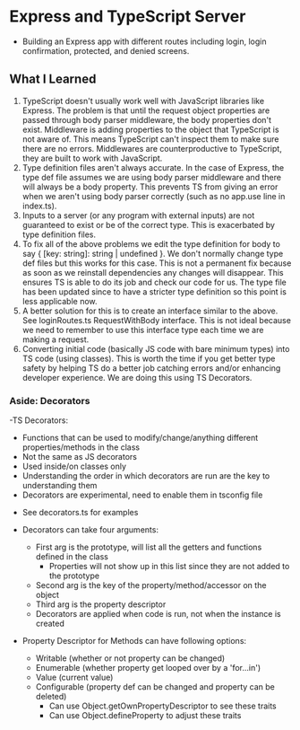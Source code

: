 # Express and TypeScript Server

- Building an Express app with different routes including login, login confirmation, protected, and denied screens.

## What I Learned

1. TypeScript doesn't usually work well with JavaScript libraries like Express. The problem is that until the request object properties are passed through body parser middleware, the body properties don't exist. Middleware is adding properties to the object that TypeScript is not aware of. This means TypeScript can't inspect them to make sure there are no errors. Middlewares are counterproductive to TypeScript, they are built to work with JavaScript.
2. Type definition files aren't always accurate. In the case of Express, the type def file assumes we are using body parser middleware and there will always be a body property. This prevents TS from giving an error when we aren't using body parser correctly (such as no app.use line in index.ts).
3. Inputs to a server (or any program with external inputs) are not guaranteed to exist or be of the correct type. This is exacerbated by type definition files.
4. To fix all of the above problems we edit the type definition for body to say { [key: string]: string | undefined }. We don't normally change type def files but this works for this case. This is not a permanent fix because as soon as we reinstall dependencies any changes will disappear. This ensures TS is able to do its job and check our code for us. The type file has been updated since to have a stricter type definition so this point is less applicable now.
5. A better solution for this is to create an interface similar to the above. See loginRoutes.ts RequestWithBody interface. This is not ideal because we need to remember to use this interface type each time we are making a request.
6. Converting initial code (basically JS code with bare minimum types) into TS code (using classes). This is worth the time if you get better type safety by helping TS do a better job catching errors and/or enhancing developer experience. We are doing this using TS Decorators.

### Aside: Decorators

-TS Decorators:

- Functions that can be used to modify/change/anything different properties/methods in the class
- Not the same as JS decorators
- Used inside/on classes only
- Understanding the order in which decorators are run are the key to understanding them
- Decorators are experimental, need to enable them in tsconfig file

* See decorators.ts for examples

* Decorators can take four arguments:

  - First arg is the prototype, will list all the getters and functions defined in the class
    - Properties will not show up in this list since they are not added to the prototype
  - Second arg is the key of the property/method/accessor on the object
  - Third arg is the property descriptor
  - Decorators are applied when code is run, not when the instance is created

* Property Descriptor for Methods can have following options:
  - Writable (whether or not property can be changed)
  - Enumerable (whether property get looped over by a 'for...in')
  - Value (current value)
  - Configurable (property def can be changed and property can be deleted)
    - Can use Object.getOwnPropertyDescriptor to see these traits
    * Can use Object.defineProperty to adjust these traits
